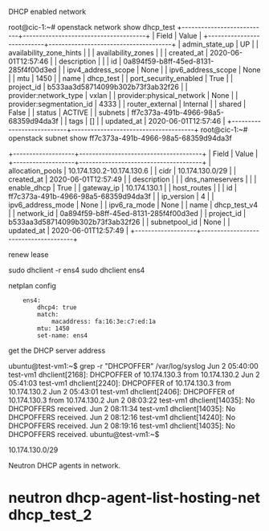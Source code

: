 
DHCP enabled network

root@cic-1:~# openstack network show dhcp_test
+---------------------------+--------------------------------------+
| Field                     | Value                                |
+---------------------------+--------------------------------------+
| admin_state_up            | UP                                   |
| availability_zone_hints   |                                      |
| availability_zones        |                                      |
| created_at                | 2020-06-01T12:57:46                  |
| description               |                                      |
| id                        | 0a894f59-b8ff-45ed-8131-285f4f00d3ed |
| ipv4_address_scope        | None                                 |
| ipv6_address_scope        | None                                 |
| mtu                       | 1450                                 |
| name                      | dhcp_test                            |
| port_security_enabled     | True                                 |
| project_id                | b533aa3d58714099b302b73f3ab32f26     |
| provider:network_type     | vxlan                                |
| provider:physical_network | None                                 |
| provider:segmentation_id  | 4333                                 |
| router_external           | Internal                             |
| shared                    | False                                |
| status                    | ACTIVE                               |
| subnets                   | ff7c373a-491b-4966-98a5-68359d94da3f |
| tags                      | []                                   |
| updated_at                | 2020-06-01T12:57:46                  |
+---------------------------+--------------------------------------+
root@cic-1:~# openstack subnet show  ff7c373a-491b-4966-98a5-68359d94da3f

+-------------------+--------------------------------------+
| Field             | Value                                |
+-------------------+--------------------------------------+
| allocation_pools  | 10.174.130.2-10.174.130.6            |
| cidr              | 10.174.130.0/29                      |
| created_at        | 2020-06-01T12:57:49                  |
| description       |                                      |
| dns_nameservers   |                                      |
| enable_dhcp       | True                                 |
| gateway_ip        | 10.174.130.1                         |
| host_routes       |                                      |
| id                | ff7c373a-491b-4966-98a5-68359d94da3f |
| ip_version        | 4                                    |
| ipv6_address_mode | None                                 |
| ipv6_ra_mode      | None                                 |
| name              | dhcp_test_v4                         |
| network_id        | 0a894f59-b8ff-45ed-8131-285f4f00d3ed |
| project_id        | b533aa3d58714099b302b73f3ab32f26     |
| subnetpool_id     | None                                 |
| updated_at        | 2020-06-01T12:57:49                  |
+-------------------+--------------------------------------+

renew lease

sudo dhclient -r ens4
sudo dhclient ens4

netplan config

        ens4:
            dhcp4: true
            match:
                macaddress: fa:16:3e:c7:ed:1a
            mtu: 1450
            set-name: ens4


get the DHCP server address

ubuntu@test-vm1:~$ grep -r "DHCPOFFER" /var/log/syslog
Jun  2 05:40:00 test-vm1 dhclient[2168]: DHCPOFFER of 10.174.130.3 from 10.174.130.2
Jun  2 05:41:03 test-vm1 dhclient[2240]: DHCPOFFER of 10.174.130.3 from 10.174.130.2
Jun  2 05:43:01 test-vm1 dhclient[2406]: DHCPOFFER of 10.174.130.3 from 10.174.130.2
Jun  2 08:03:22 test-vm1 dhclient[14035]: No DHCPOFFERS received.
Jun  2 08:11:34 test-vm1 dhclient[14035]: No DHCPOFFERS received.
Jun  2 08:12:16 test-vm1 dhclient[14240]: No DHCPOFFERS received.
Jun  2 08:19:16 test-vm1 dhclient[14035]: No DHCPOFFERS received.
ubuntu@test-vm1:~$

10.174.130.0/29


Neutron DHCP agents in network.
# neutron dhcp-agent-list-hosting-net dhcp_test_2



